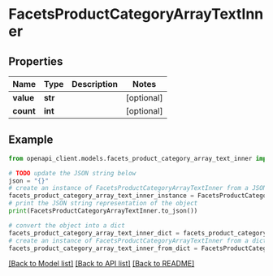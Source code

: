 # FacetsProductCategoryArrayTextInner


## Properties

Name | Type | Description | Notes
------------ | ------------- | ------------- | -------------
**value** | **str** |  | [optional] 
**count** | **int** |  | [optional] 

## Example

```python
from openapi_client.models.facets_product_category_array_text_inner import FacetsProductCategoryArrayTextInner

# TODO update the JSON string below
json = "{}"
# create an instance of FacetsProductCategoryArrayTextInner from a JSON string
facets_product_category_array_text_inner_instance = FacetsProductCategoryArrayTextInner.from_json(json)
# print the JSON string representation of the object
print(FacetsProductCategoryArrayTextInner.to_json())

# convert the object into a dict
facets_product_category_array_text_inner_dict = facets_product_category_array_text_inner_instance.to_dict()
# create an instance of FacetsProductCategoryArrayTextInner from a dict
facets_product_category_array_text_inner_from_dict = FacetsProductCategoryArrayTextInner.from_dict(facets_product_category_array_text_inner_dict)
```
[[Back to Model list]](../README.md#documentation-for-models) [[Back to API list]](../README.md#documentation-for-api-endpoints) [[Back to README]](../README.md)


